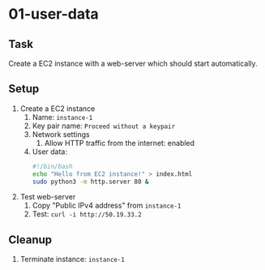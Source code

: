# 01-user-data

## Task

Create a EC2 instance with a web-server which should start automatically.

## Setup

1. Create a EC2 instance
    1. Name: `instance-1`
    2. Key pair name: `Proceed without a keypair`
    3. Network settings
        1. Allow HTTP traffic from the internet: enabled
    4. User data:
        ```bash
        #!/bin/bash
        echo "Hello from EC2 instance!" > index.html
        sudo python3 -m http.server 80 &
        ```
2. Test web-server
    1. Copy "Public IPv4 address" from `instance-1`
    2. Test: `curl -i http://50.19.33.2`

## Cleanup

1. Terminate instance: `instance-1`
